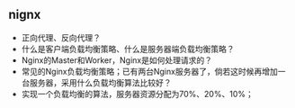 ## nignx

- 正向代理、反向代理？
- 什么是客户端负载均衡策略、什么是服务器端负载均衡策略？
- Nginx的Master和Worker，Nginx是如何处理请求的？
- 常见的Nginx负载均衡策略；已有两台Nginx服务器了，倘若这时候再增加一台服务器，采用什么负载均衡算法比较好？
- 实现一个负载均衡的算法，服务器资源分配为70%、20%、10%；
